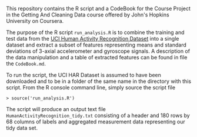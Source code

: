 This repository contains the R script and a CodeBook for the Course Project in the Getting And Cleaning Data course
offered by John's Hopkins University on Coursera.

The purpose of the R script `run_analysis.R` is to combine the training and test data from the [UCI Human Activity Recognition Dataset](http://archive.ics.uci.edu/ml/datasets/Human+Activity+Recognition+Using+Smartphones) into a single dataset and extract a subset of features representing means and standard deviations of 3-axial accelerometer and gyroscope signals.  A description of the data manipulation and a table of extracted features can be found in file the `CodeBook.md`. 

To run the script, the UCI HAR Dataset is assumed to have been downloaded and to be in a folder of the same name in the directory with this script. From the R console command line, simply source the script file

    > source('run_analysis.R')

The script will produce an output text file `HumanActivityRecognition_tidy.txt` consisting of a header and 180 rows by 68 columns of labels and aggregated measurement data representing our tidy data set.